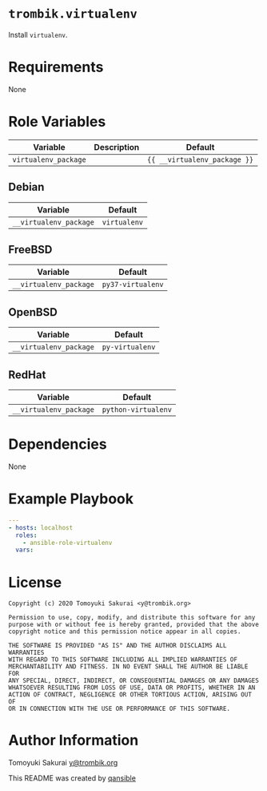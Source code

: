 # `trombik.virtualenv`

Install `virtualenv`.

# Requirements

None

# Role Variables

| Variable | Description | Default |
|----------|-------------|---------|
| `virtualenv_package` | | `{{ __virtualenv_package }}` |

## Debian

| Variable | Default |
|----------|---------|
| `__virtualenv_package` | `virtualenv` |

## FreeBSD

| Variable | Default |
|----------|---------|
| `__virtualenv_package` | `py37-virtualenv` |

## OpenBSD

| Variable | Default |
|----------|---------|
| `__virtualenv_package` | `py-virtualenv` |

## RedHat

| Variable | Default |
|----------|---------|
| `__virtualenv_package` | `python-virtualenv` |

# Dependencies

None

# Example Playbook

```yaml
---
- hosts: localhost
  roles:
    - ansible-role-virtualenv
  vars:
```

# License

```
Copyright (c) 2020 Tomoyuki Sakurai <y@trombik.org>

Permission to use, copy, modify, and distribute this software for any
purpose with or without fee is hereby granted, provided that the above
copyright notice and this permission notice appear in all copies.

THE SOFTWARE IS PROVIDED "AS IS" AND THE AUTHOR DISCLAIMS ALL WARRANTIES
WITH REGARD TO THIS SOFTWARE INCLUDING ALL IMPLIED WARRANTIES OF
MERCHANTABILITY AND FITNESS. IN NO EVENT SHALL THE AUTHOR BE LIABLE FOR
ANY SPECIAL, DIRECT, INDIRECT, OR CONSEQUENTIAL DAMAGES OR ANY DAMAGES
WHATSOEVER RESULTING FROM LOSS OF USE, DATA OR PROFITS, WHETHER IN AN
ACTION OF CONTRACT, NEGLIGENCE OR OTHER TORTIOUS ACTION, ARISING OUT OF
OR IN CONNECTION WITH THE USE OR PERFORMANCE OF THIS SOFTWARE.
```

# Author Information

Tomoyuki Sakurai <y@trombik.org>

This README was created by [qansible](https://github.com/trombik/qansible)
